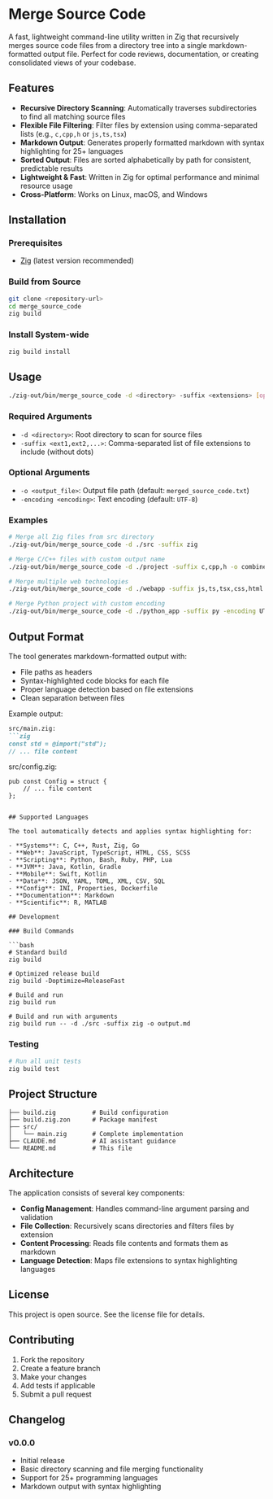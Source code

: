 # Merge Source Code

A fast, lightweight command-line utility written in Zig that recursively merges source code files from a directory tree into a single markdown-formatted output file. Perfect for code reviews, documentation, or creating consolidated views of your codebase.

## Features

- **Recursive Directory Scanning**: Automatically traverses subdirectories to find all matching source files
- **Flexible File Filtering**: Filter files by extension using comma-separated lists (e.g., `c,cpp,h` or `js,ts,tsx`)
- **Markdown Output**: Generates properly formatted markdown with syntax highlighting for 25+ languages
- **Sorted Output**: Files are sorted alphabetically by path for consistent, predictable results
- **Lightweight & Fast**: Written in Zig for optimal performance and minimal resource usage
- **Cross-Platform**: Works on Linux, macOS, and Windows

## Installation

### Prerequisites

- [Zig](https://ziglang.org/) (latest version recommended)

### Build from Source

```bash
git clone <repository-url>
cd merge_source_code
zig build
```

### Install System-wide

```bash
zig build install
```

## Usage

```bash
./zig-out/bin/merge_source_code -d <directory> -suffix <extensions> [options]
```

### Required Arguments

- `-d <directory>`: Root directory to scan for source files
- `-suffix <ext1,ext2,...>`: Comma-separated list of file extensions to include (without dots)

### Optional Arguments

- `-o <output_file>`: Output file path (default: `merged_source_code.txt`)
- `-encoding <encoding>`: Text encoding (default: `UTF-8`)

### Examples

```bash
# Merge all Zig files from src directory
./zig-out/bin/merge_source_code -d ./src -suffix zig

# Merge C/C++ files with custom output name
./zig-out/bin/merge_source_code -d ./project -suffix c,cpp,h -o combined_c_project.md

# Merge multiple web technologies
./zig-out/bin/merge_source_code -d ./webapp -suffix js,ts,tsx,css,html -o webapp_source.md

# Merge Python project with custom encoding
./zig-out/bin/merge_source_code -d ./python_app -suffix py -encoding UTF-8 -o python_merged.txt
```

## Output Format

The tool generates markdown-formatted output with:

- File paths as headers
- Syntax-highlighted code blocks for each file
- Proper language detection based on file extensions
- Clean separation between files

Example output:
```markdown
src/main.zig:
```zig
const std = @import("std");
// ... file content
```

src/config.zig:
```zig
pub const Config = struct {
    // ... file content
};
```
```

## Supported Languages

The tool automatically detects and applies syntax highlighting for:

- **Systems**: C, C++, Rust, Zig, Go
- **Web**: JavaScript, TypeScript, HTML, CSS, SCSS
- **Scripting**: Python, Bash, Ruby, PHP, Lua
- **JVM**: Java, Kotlin, Gradle
- **Mobile**: Swift, Kotlin
- **Data**: JSON, YAML, TOML, XML, CSV, SQL
- **Config**: INI, Properties, Dockerfile
- **Documentation**: Markdown
- **Scientific**: R, MATLAB

## Development

### Build Commands

```bash
# Standard build
zig build

# Optimized release build
zig build -Doptimize=ReleaseFast

# Build and run
zig build run

# Build and run with arguments
zig build run -- -d ./src -suffix zig -o output.md
```

### Testing

```bash
# Run all unit tests
zig build test
```

## Project Structure

```
├── build.zig          # Build configuration
├── build.zig.zon      # Package manifest
├── src/
│   └── main.zig       # Complete implementation
├── CLAUDE.md          # AI assistant guidance
└── README.md          # This file
```

## Architecture

The application consists of several key components:

- **Config Management**: Handles command-line argument parsing and validation
- **File Collection**: Recursively scans directories and filters files by extension
- **Content Processing**: Reads file contents and formats them as markdown
- **Language Detection**: Maps file extensions to syntax highlighting languages

## License

This project is open source. See the license file for details.

## Contributing

1. Fork the repository
2. Create a feature branch
3. Make your changes
4. Add tests if applicable
5. Submit a pull request

## Changelog

### v0.0.0
- Initial release
- Basic directory scanning and file merging functionality
- Support for 25+ programming languages
- Markdown output with syntax highlighting
